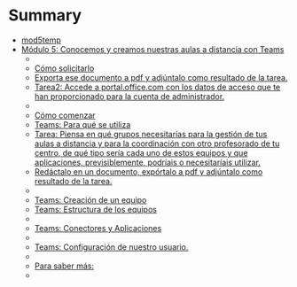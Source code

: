 # Summary

* [mod5temp](README.md)
* [Módulo 5: Conocemos y creamos nuestras aulas a distancia con Teams ](modulo_5_conocemos_y_creamos_nuestras_aulas_a_dist/README.md)
  * [](modulo_5_conocemos_y_creamos_nuestras_aulas_a_dist/.md)
  * [Cómo solicitarlo ](modulo_5_conocemos_y_creamos_nuestras_aulas_a_dist/como_solicitarlo.md)
  * [Exporta ese documento a pdf y adjúntalo como resultado de la tarea.](modulo_5_conocemos_y_creamos_nuestras_aulas_a_dist/exporta_ese_documento_a_pdf_y_adjuntalo_como_resul.md)
  * [Tarea2: Accede a portal.office.com con los datos de acceso que te han proporcionado para la cuenta de administrador.](modulo_5_conocemos_y_creamos_nuestras_aulas_a_dist/tarea2_accede_a_portalofficecom_con_los_datos_de_a.md)
  * [](modulo_5_conocemos_y_creamos_nuestras_aulas_a_dist/.5.md)
  * [Cómo comenzar](modulo_5_conocemos_y_creamos_nuestras_aulas_a_dist/como_comenzar.md)
  * [Teams: Para qué se utiliza](modulo_5_conocemos_y_creamos_nuestras_aulas_a_dist/teams_para_que_se_utiliza.md)
  * [Tarea: Piensa en qué grupos necesitarías para la gestión de tus aulas a distancia y para la coordinación con otro profesorado de tu centro, de qué tipo sería cada uno de estos equipos y que aplicaciones, previsiblemente, podríais o necesitaríais utilizar. ](modulo_5_conocemos_y_creamos_nuestras_aulas_a_dist/tarea_piensa_en_que_grupos_necesitarias_para_la_ge.md)
  * [Redáctalo en un documento, expórtalo a pdf y adjúntalo como resultado de la tarea.](modulo_5_conocemos_y_creamos_nuestras_aulas_a_dist/redactalo_en_un_documento,_exportalo_a_pdf_y_adjun.md)
  * [](modulo_5_conocemos_y_creamos_nuestras_aulas_a_dist/.10.md)
  * [Teams: Creación de un equipo](modulo_5_conocemos_y_creamos_nuestras_aulas_a_dist/teams_creacion_de_un_equipo.md)
  * [Teams: Estructura de los equipos](modulo_5_conocemos_y_creamos_nuestras_aulas_a_dist/teams_estructura_de_los_equipos.md)
  * [](modulo_5_conocemos_y_creamos_nuestras_aulas_a_dist/.13.md)
  * [Teams: Conectores y Aplicaciones](modulo_5_conocemos_y_creamos_nuestras_aulas_a_dist/teams_conectores_y_aplicaciones.md)
  * [](modulo_5_conocemos_y_creamos_nuestras_aulas_a_dist/.15.md)
  * [Teams: Configuración de nuestro usuario.](modulo_5_conocemos_y_creamos_nuestras_aulas_a_dist/teams_configuracion_de_nuestro_usuario.md)
  * [](modulo_5_conocemos_y_creamos_nuestras_aulas_a_dist/.17.md)
  * [Para saber más:](modulo_5_conocemos_y_creamos_nuestras_aulas_a_dist/para_saber_mas.md)
  * [](modulo_5_conocemos_y_creamos_nuestras_aulas_a_dist/.19.md)
